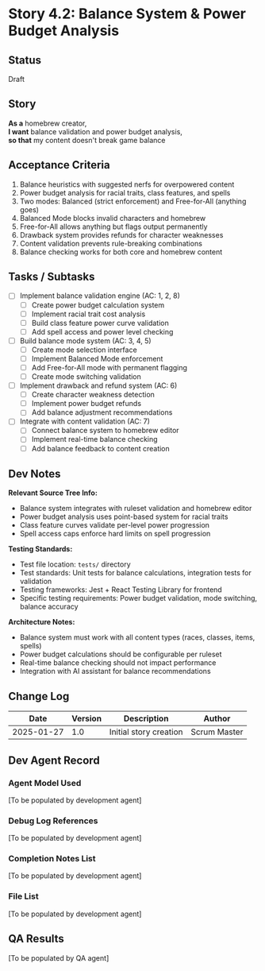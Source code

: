 # Story 4.2: Balance System & Power Budget Analysis

## Status
Draft

## Story
**As a** homebrew creator,  
**I want** balance validation and power budget analysis,  
**so that** my content doesn't break game balance

## Acceptance Criteria
1. Balance heuristics with suggested nerfs for overpowered content
2. Power budget analysis for racial traits, class features, and spells
3. Two modes: Balanced (strict enforcement) and Free-for-All (anything goes)
4. Balanced Mode blocks invalid characters and homebrew
5. Free-for-All allows anything but flags output permanently
6. Drawback system provides refunds for character weaknesses
7. Content validation prevents rule-breaking combinations
8. Balance checking works for both core and homebrew content

## Tasks / Subtasks
- [ ] Implement balance validation engine (AC: 1, 2, 8)
  - [ ] Create power budget calculation system
  - [ ] Implement racial trait cost analysis
  - [ ] Build class feature power curve validation
  - [ ] Add spell access and power level checking
- [ ] Build balance mode system (AC: 3, 4, 5)
  - [ ] Create mode selection interface
  - [ ] Implement Balanced Mode enforcement
  - [ ] Add Free-for-All mode with permanent flagging
  - [ ] Create mode switching validation
- [ ] Implement drawback and refund system (AC: 6)
  - [ ] Create character weakness detection
  - [ ] Implement power budget refunds
  - [ ] Add balance adjustment recommendations
- [ ] Integrate with content validation (AC: 7)
  - [ ] Connect balance system to homebrew editor
  - [ ] Implement real-time balance checking
  - [ ] Add balance feedback to content creation

## Dev Notes
**Relevant Source Tree Info:**
- Balance system integrates with ruleset validation and homebrew editor
- Power budget analysis uses point-based system for racial traits
- Class feature curves validate per-level power progression
- Spell access caps enforce hard limits on spell progression

**Testing Standards:**
- Test file location: `tests/` directory
- Test standards: Unit tests for balance calculations, integration tests for validation
- Testing frameworks: Jest + React Testing Library for frontend
- Specific testing requirements: Power budget validation, mode switching, balance accuracy

**Architecture Notes:**
- Balance system must work with all content types (races, classes, items, spells)
- Power budget calculations should be configurable per ruleset
- Real-time balance checking should not impact performance
- Integration with AI assistant for balance recommendations

## Change Log
| Date | Version | Description | Author |
|------|---------|-------------|---------|
| 2025-01-27 | 1.0 | Initial story creation | Scrum Master |

## Dev Agent Record

### Agent Model Used
[To be populated by development agent]

### Debug Log References
[To be populated by development agent]

### Completion Notes List
[To be populated by development agent]

### File List
[To be populated by development agent]

## QA Results
[To be populated by QA agent]

